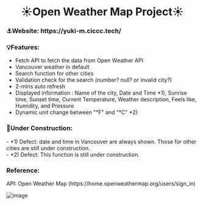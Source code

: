 <h1 align="center">☀️Open Weather Map Project☀️</h1>
<h3 align="left">⚓Website: https://yuki-m.ciccc.tech/</h3>
<h3 align="left">💡Features:</h3>

- Fetch API to fetch the data from Open Weather API
- Vancouver weather in default
- Search function for other cities
- Validation check for the search (number? null? or invalid city?)
- 2-mins auto refresh
- Displayed information : Name of the city, Date and Time *1), Sunrise time, Sunset time, Current Temperature, Weather description, Feels like, Humidity, and Pressure
- Dynamic unit change between "°F" and "°C" *2)

<h3 align="left">🙇‍Under Construction:</h3>
- *1) Defect: date and time in Vancouver are always shown. Those for other cities are still under construction.<br>
- *2) Defect: This function is still under construction.

<h3 align="left">Reference:</h3>
<p align="left">API: Open Weather Map (https://home.openweathermap.org/users/sign_in)</p>

![image](https://user-images.githubusercontent.com/76931326/110889463-05971680-82a3-11eb-8109-49c1bfdc4397.png)

